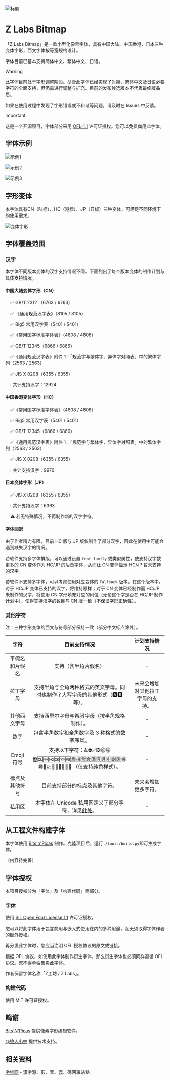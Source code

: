 ![标题](/img/title.png "Title")

# Z Labs Bitmap

「Z Labs Bitmap」是一款小型化像素字体，具有中国大陆、中国香港、日本三种变体字形，西文字体按等宽规格设计。

字体目前已基本支持简体中文、繁体中文、日语。

> [!WARNING]
> 
> 此字体目前处于字形调整阶段。尽管此字体已经实现了对简、繁体中文及日语必要字符的全面支持，但仍需进行调整与扩充。目前的发布候选版本不代表最终版品质。
> 
> 如果在使用过程中发现了字形错误或不和谐等问题，请及时在 Issues 中反馈。

> [!IMPORTANT]
> 
> 这是一个开源项目，字体部分采用 [OFL-1.1](https://openfontlicense.org/open-font-license-official-text/) 许可证授权。您可以免费商用此字体。
> 

## 字体示例

![示例1](/img/Sample_1.PNG "Sample 1")

![示例2](/img/Sample_2.PNG "Sample 2")

![示例3](/img/Sample_3.PNG "Sample 3")

## 字形变体

本字体具有CN（陆标）、HC（港标）、JP（日标）三种变体，可满足不同环境下的使用需求。

![变体字形](/img/MultiLanguage.PNG "Multi-Language Varient")


## 字体覆盖范围

### 汉字

本字体不同版本变体的汉字支持情况不同。下面列出了每个版本变体的制作计划与具体支持情况。

#### 中国大陆变体字形（CN）

&nbsp;&nbsp;&nbsp;&nbsp;✅ GB/T 2312 （6763 / 6763）

&nbsp;&nbsp;&nbsp;&nbsp;✅ 《通用规范汉字表》（8105 / 8105）

&nbsp;&nbsp;&nbsp;&nbsp;✅ Big5 常用汉字表（5401 / 5401）

&nbsp;&nbsp;&nbsp;&nbsp;✅《常用国字标准字体表》（4808 / 4808）

&nbsp;&nbsp;&nbsp;&nbsp;✅ GB/T 12345（6866 / 6866）

&nbsp;&nbsp;&nbsp;&nbsp;✅《通用规范汉字表》附件 1：「规范字与繁体字、异体字对照表」中的繁体字列（2563 / 2563）

&nbsp;&nbsp;&nbsp;&nbsp;✅ JIS X 0208（6355 / 6355）

&nbsp;&nbsp;&nbsp;&nbsp;ℹ️ 共计支持汉字：12924

#### 中国香港变体字形（HC）

&nbsp;&nbsp;&nbsp;&nbsp;✅《常用国字标准字体表》（4808 / 4808）

&nbsp;&nbsp;&nbsp;&nbsp;✅ Big5 常用汉字表（5401 / 5401）

&nbsp;&nbsp;&nbsp;&nbsp;✅ GB/T 12345（6866 / 6866）

&nbsp;&nbsp;&nbsp;&nbsp;✅《通用规范汉字表》附件 1：「规范字与繁体字、异体字对照表」中的繁体字列（2563 / 2563）

&nbsp;&nbsp;&nbsp;&nbsp;✅ JIS X 0208（6355 / 6355）

&nbsp;&nbsp;&nbsp;&nbsp;ℹ️ 共计支持汉字：9976

#### 日本变体字形（JP）

&nbsp;&nbsp;&nbsp;&nbsp;✅ JIS X 0208（6355 / 6355）

&nbsp;&nbsp;&nbsp;&nbsp;ℹ️ 共计支持汉字：6363

&nbsp;&nbsp;&nbsp;&nbsp;⚠️ 若无特殊情况，不再制作新的汉字字符。

#### 字体回退

由于作者精力有限，目前 HC 版与 JP 版仅制作了部分汉字，因此在使用中可能会遇到缺失汉字的情况。

若软件支持多字体排版，可以通过设置 `font_family` 或类似属性，使支持汉字数更多的 CN 变体作为 HC/JP 的后备字体，从而让 CN 变体显示 HC/JP 暂未支持的汉字。

若软件不支持多字体，可以考虑使用对应变体的 `Fallback` 版本。在这个版本中，对于 HC/JP 变体已支持的汉字，将维持原样；对于 CN 变体已经制作而 HC/JP 未制作的汉字，将使用 CN 字形填充对应的码位（无论这个字是否在 HC/JP 制作计划中），使得支持汉字的数目与 CN 版一致（不保证字形正确性）。

### 其他字符

注：三种字形变体的西文与符号部分保持一致（部分中文标点除外）。

| 字符  | 目前支持情况  | 计划支持情况  |
| :------------: | :------------: | :------------: |
| 平假名和片假名  |  支持（含半角片假名） | -  |
| 拉丁字母  |  支持半角与全角两种格式的英文字母。同时也制作了大写字母的其他形式（🅰🅱等）。 | 未来会增加对其他拉丁字母的支持。  |
| 其他西文字母  |  支持西里尔字母与希腊字母（按半角规格制作）。 | -  |
|  数字 | 包含半角数字和全角数字及 3 种格式的数字序号。  |  - |
| Emoji 符号  | 支持以下字符：♿⛔✅❎㊗️㊙️🆎🆑🆕🆖🆗🆘🆚🈚️🈯️🈲️🈴️🈵️🈶️🈷️️🈸️🈹️🈺️🉐️🉑️🏧💹🔟🔠🔡🔢🚫🚾 （仅支持纯色样式）。 | -  |
| 标点及其他符号 | 目前支持部分的标点及其他字符。 | 未来会增加更多字符。 |
| 私用区 | 本字体在 Unicode 私用区定义了部分字符，详见[此处](https://github.com/Astro-2539/ZLabs-Bitmap/blob/main/docs/PUA.md)。| -  |


## 从工程文件构建字体

本字体使用 [Bits'n'Picas](https://github.com/kreativekorp/bitsnpicas) 制作。克隆项目后，运行`./tools/build.py`即可生成字体。

（内容待完善）
    

## 字体授权

本项目授权分为「字体」及「构建代码」两部分。

### 字体

使用 [SIL Open Font License 1.1](https://openfontlicense.org/open-font-license-official-text/) 许可证授权。

您可以将此字体用于包含商用与嵌入式使用在内的多种用途，而无须取得字体作者的额外授权。

再分发此字体时，您应当注明 OFL 授权协议的原文或链接。

根据 OFL 协议，如使用此字体制作衍生字体，那么衍生字体也必须同样遵循 OFL 协议。您不得单独售卖此字体。

作者保留字体名称「Z工坊 / Z Labs」。

### 构建代码

使用 MIT 许可证授权。


## 鸣谢

[Bits'N'Picas](https://github.com/kreativekorp/bitsnpicas) 提供像素字形编辑软件。

[@狼人小林](https://github.com/TakWolf) 提供技术支持。

## 相关资料

[字统网](https://zi.tools/) - 漢字源、形、音、義、碼网羅站點
